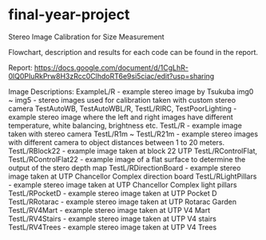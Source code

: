 # final-year-project
Stereo Image Calibration for Size Measurement 

Flowchart, description and results for each code can be found in the report.

Report:
https://docs.google.com/document/d/1CgLhR-0lQ0PIuRkPrw8H3zRcc0ClhdoRT6e9si5ciac/edit?usp=sharing

Image Descriptions:
ExampleL/R - example stereo image by Tsukuba
img0 ~ img5 - stereo images used for calibration taken with custom stereo camera
TestAutoWB, TestAutoWBL/R, TestL/RIRC, TestPoorLighting - example stereo image where the left and right images have different temperature, white balancing, brightness etc.
TestL/R - example image taken with stereo camera
TestL/R1m ~ TestL/R21m - example stereo images with different camera to object distances between 1 to 20 meters.
TestL/RBlock22 - example image taken at block 22 UTP
TestL/RControlFlat, TestL/RControlFlat22 - example image of a flat surface to determine the output of the stero depth map
TestL/RDirectionBoard - example stereo image taken at UTP Chancellor Complex direction board
TestL/RLightPillars - example stereo image taken at UTP Chancellor Complex light pillars
TestL/RPocketD - example stereo image taken at UTP Pocket D
TestL/RRotarac - example stereo image taken at UTP Rotarac Garden
TestL/RV4Mart - example stereo image taken at UTP V4 Mart
TestL/RV4Stairs - example stereo image taken at UTP V4 stairs
TestL/RV4Trees - example stereo image taken at UTP V4 Trees
